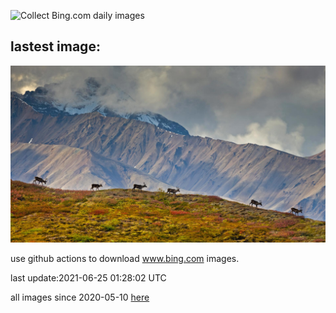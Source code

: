 ![Collect Bing.com daily images](https://github.com/counter2015/bing-daily-images/workflows/Collect%20Bing.com%20daily%20images/badge.svg)
## lastest image:
![](images/DenaliCaribou.jpg)

use github actions to download www.bing.com images.

last update:2021-06-25 01:28:02 UTC

all images since 2020-05-10 [here](https://github.com/counter2015/bing-daily-images/tree/master/images) 

